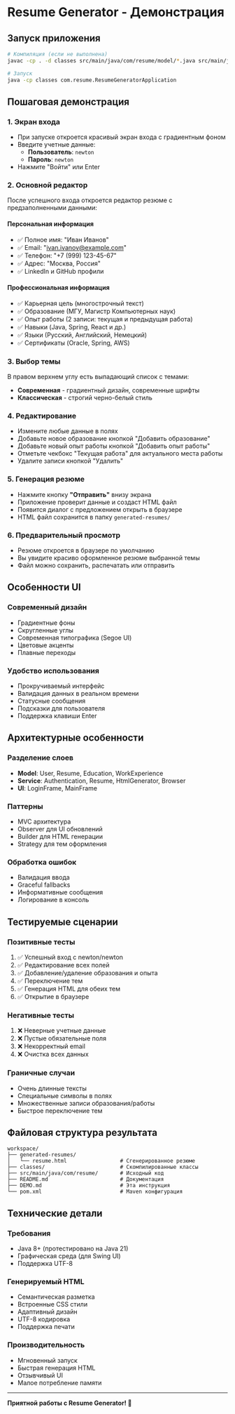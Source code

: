 # Resume Generator - Демонстрация

## Запуск приложения

```bash
# Компиляция (если не выполнена)
javac -cp . -d classes src/main/java/com/resume/model/*.java src/main/java/com/resume/service/*.java src/main/java/com/resume/ui/*.java src/main/java/com/resume/*.java

# Запуск
java -cp classes com.resume.ResumeGeneratorApplication
```

## Пошаговая демонстрация

### 1. Экран входа
- При запуске откроется красивый экран входа с градиентным фоном
- Введите учетные данные:
  - **Пользователь**: `newton`
  - **Пароль**: `newton`
- Нажмите "Войти" или Enter

### 2. Основной редактор
После успешного входа откроется редактор резюме с предзаполненными данными:

#### Персональная информация
- ✅ Полное имя: "Иван Иванов"
- ✅ Email: "ivan.ivanov@example.com" 
- ✅ Телефон: "+7 (999) 123-45-67"
- ✅ Адрес: "Москва, Россия"
- ✅ LinkedIn и GitHub профили

#### Профессиональная информация
- ✅ Карьерная цель (многострочный текст)
- ✅ Образование (МГУ, Магистр Компьютерных наук)
- ✅ Опыт работы (2 записи: текущая и предыдущая работа)
- ✅ Навыки (Java, Spring, React и др.)
- ✅ Языки (Русский, Английский, Немецкий)
- ✅ Сертификаты (Oracle, Spring, AWS)

### 3. Выбор темы
В правом верхнем углу есть выпадающий список с темами:
- **Современная** - градиентный дизайн, современные шрифты
- **Классическая** - строгий черно-белый стиль

### 4. Редактирование
- Измените любые данные в полях
- Добавьте новое образование кнопкой "Добавить образование"
- Добавьте новый опыт работы кнопкой "Добавить опыт работы"
- Отметьте чекбокс "Текущая работа" для актуального места работы
- Удалите записи кнопкой "Удалить"

### 5. Генерация резюме
- Нажмите кнопку **"Отправить"** внизу экрана
- Приложение проверит данные и создаст HTML файл
- Появится диалог с предложением открыть в браузере
- HTML файл сохранится в папку `generated-resumes/`

### 6. Предварительный просмотр
- Резюме откроется в браузере по умолчанию
- Вы увидите красиво оформленное резюме выбранной темы
- Файл можно сохранить, распечатать или отправить

## Особенности UI

### Современный дизайн
- Градиентные фоны
- Скругленные углы
- Современная типографика (Segoe UI)
- Цветовые акценты
- Плавные переходы

### Удобство использования
- Прокручиваемый интерфейс
- Валидация данных в реальном времени
- Статусные сообщения
- Подсказки для пользователя
- Поддержка клавиши Enter

## Архитектурные особенности

### Разделение слоев
- **Model**: User, Resume, Education, WorkExperience
- **Service**: Authentication, Resume, HtmlGenerator, Browser
- **UI**: LoginFrame, MainFrame

### Паттерны
- MVC архитектура
- Observer для UI обновлений
- Builder для HTML генерации
- Strategy для тем оформления

### Обработка ошибок
- Валидация ввода
- Graceful fallbacks
- Информативные сообщения
- Логирование в консоль

## Тестируемые сценарии

### Позитивные тесты
1. ✅ Успешный вход с newton/newton
2. ✅ Редактирование всех полей
3. ✅ Добавление/удаление образования и опыта
4. ✅ Переключение тем
5. ✅ Генерация HTML для обеих тем
6. ✅ Открытие в браузере

### Негативные тесты
1. ❌ Неверные учетные данные
2. ❌ Пустые обязательные поля
3. ❌ Некорректный email
4. ❌ Очистка всех данных

### Граничные случаи
- Очень длинные тексты
- Специальные символы в полях
- Множественные записи образования/работы
- Быстрое переключение тем

## Файловая структура результата

```
workspace/
├── generated-resumes/
│   └── resume.html                 # Сгенерированное резюме
├── classes/                        # Скомпилированные классы
├── src/main/java/com/resume/       # Исходный код
├── README.md                       # Документация
├── DEMO.md                         # Эта инструкция
└── pom.xml                         # Maven конфигурация
```

## Технические детали

### Требования
- Java 8+ (протестировано на Java 21)
- Графическая среда (для Swing UI)
- Поддержка UTF-8

### Генерируемый HTML
- Семантическая разметка
- Встроенные CSS стили
- Адаптивный дизайн
- UTF-8 кодировка
- Поддержка печати

### Производительность
- Мгновенный запуск
- Быстрая генерация HTML
- Отзывчивый UI
- Малое потребление памяти

---

**Приятной работы с Resume Generator! 🎉**